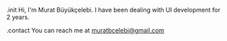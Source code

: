 .init
Hi, I'm Murat Büyükçelebi. I have been dealing with UI development for 2 years.

.contact
You can reach me at muratbcelebi@gmail.com
